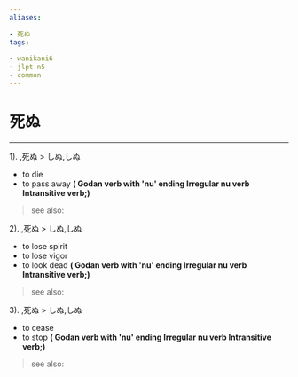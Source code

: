 ```yaml
---
aliases:
    
- 死ぬ
tags:
    
- wanikani6
- jlpt-n5
- common
---
```


# 死ぬ
---
1).
,死ぬ > しぬ,しぬ

- to die
- to pass away
**( Godan verb with 'nu' ending Irregular nu verb Intransitive verb;)**
> see also: 
            
2).
,死ぬ > しぬ,しぬ

- to lose spirit
- to lose vigor
- to look dead
**( Godan verb with 'nu' ending Irregular nu verb Intransitive verb;)**
> see also: 
            
3).
,死ぬ > しぬ,しぬ

- to cease
- to stop
**( Godan verb with 'nu' ending Irregular nu verb Intransitive verb;)**
> see also: 
            